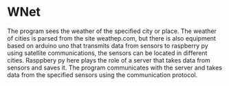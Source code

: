 # WNet
The program sees the weather of the specified city or place. The weather of cities is parsed from the site weatheр.com, but there is also equipment based on arduino uno that transmits data from sensors to raspberry py using satellite communications, the sensors can be located in different cities. Rasppbery py here plays the role of a server that takes data from sensors and saves it. The program communicates with the server and takes data from the specified sensors using the communication protocol.
